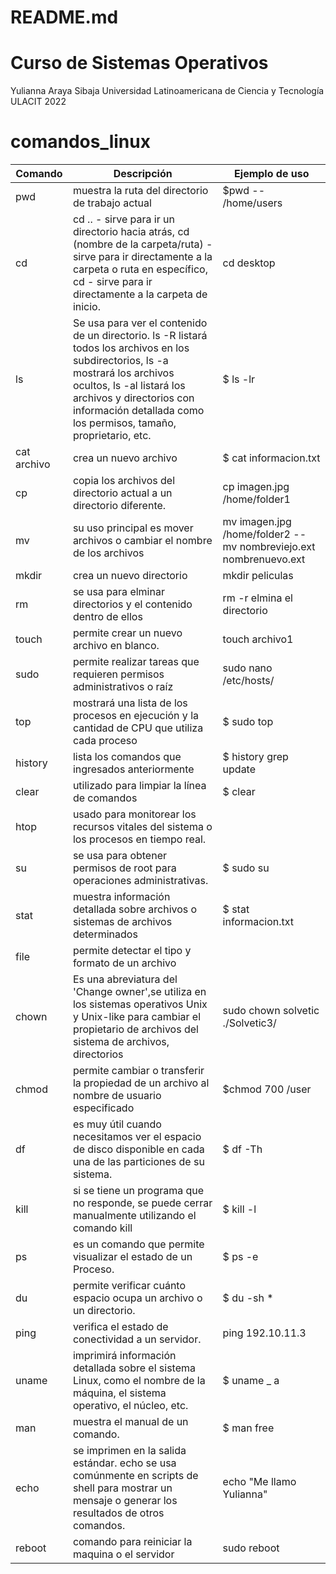 # README.md
# Curso de Sistemas Operativos
Yulianna Araya Sibaja
Universidad Latinoamericana de Ciencia y Tecnología
ULACIT
2022

# comandos_linux

| Comando | Descripción | Ejemplo de uso |
| ------------- | ------------- | ------------- |
|  pwd | muestra la ruta del directorio de trabajo actual    |  $pwd -- /home/users |
|  cd  |   cd .. - sirve para ir un directorio hacia atrás, cd (nombre de la carpeta/ruta) - sirve para ir directamente a la carpeta o ruta en específico, cd - sirve para ir directamente a la carpeta de inicio. | cd desktop              |
| ls   |  Se usa para ver el contenido de un directorio. ls -R listará todos los archivos en los subdirectorios, ls -a mostrará los archivos ocultos, ls -al listará los archivos y directorios con información detallada como los permisos, tamaño, proprietario, etc. | $ ls -lr               |
| cat archivo  |  crea un nuevo archivo                   |  $ cat informacion.txt                        |
| cp   |  copia los archivos del directorio actual a un directorio diferente. |  cp imagen.jpg /home/folder1      |
| mv   |  su uso principal es mover archivos o  cambiar el nombre de los archivos |   mv imagen.jpg /home/folder2 -- mv nombreviejo.ext nombrenuevo.ext |
| mkdir | crea un nuevo directorio  | mkdir peliculas      |
| rm   |   se usa para elminar directorios y el contenido dentro de ellos  |  rm -r elmina el directorio          |
| touch |  permite crear un nuevo archivo en blanco.     |  touch archivo1 | 
| sudo  |  permite realizar tareas que requieren permisos administrativos o raíz    |   sudo nano /etc/hosts/                       |
| top                       |  mostrará una lista de los procesos en ejecución y la cantidad de CPU que utiliza cada proceso   |   $ sudo top                       |
| history         |   lista los comandos que ingresados anteriormente                                        |    $ history  grep update                     |
| clear  |   utilizado para limpiar la línea de comandos       |  $ clear                        |
| htop       | usado para monitorear los recursos vitales del sistema o los procesos en tiempo real.    |                          |
| su        |  se usa para obtener permisos de root para operaciones administrativas.   |  $ sudo su                        |
| stat       |  muestra información detallada sobre archivos o sistemas de archivos determinados    |   $ stat informacion.txt              |
| file       |  permite detectar el tipo y formato de un archivo   |                          |
| chown       | Es una abreviatura del 'Change owner',se utiliza en los sistemas operativos Unix y Unix-like para cambiar el propietario de archivos del sistema de archivos, directorios  |  sudo chown solvetic ./Solvetic3/       |
|  chmod      | permite cambiar o transferir la propiedad de un archivo al nombre de usuario especificado  |  $chmod  700 /user              |
| df     | es muy útil cuando necesitamos ver el espacio de disco disponible en cada una de las particiones de su sistema.   |   $ df -Th   |  
| kill    | si se tiene un programa que no responde, se puede cerrar manualmente utilizando el comando kill  |    $ kill -l                      |
| ps       |  es un comando que permite visualizar el estado de un Proceso. |  $ ps -e                        |
| du       | permite verificar cuánto espacio ocupa un archivo o un directorio. |  $ du -sh *                        |
| ping       | verifica el estado de conectividad a un servidor. |     ping 192.10.11.3                    |
| uname       |  imprimirá información detallada sobre el sistema Linux, como el nombre de la máquina, el sistema operativo, el núcleo, etc.  | $ uname _ a              |
| man    |  muestra el manual de un comando.   |  $ man free                        |
| echo        | se imprimen en la salida estándar. echo se usa comúnmente en scripts de shell para mostrar un mensaje o generar los resultados de otros comandos. | echo "Me llamo Yulianna"   |
| reboot        | comando para reiniciar la maquina o el servidor | sudo reboot   |

